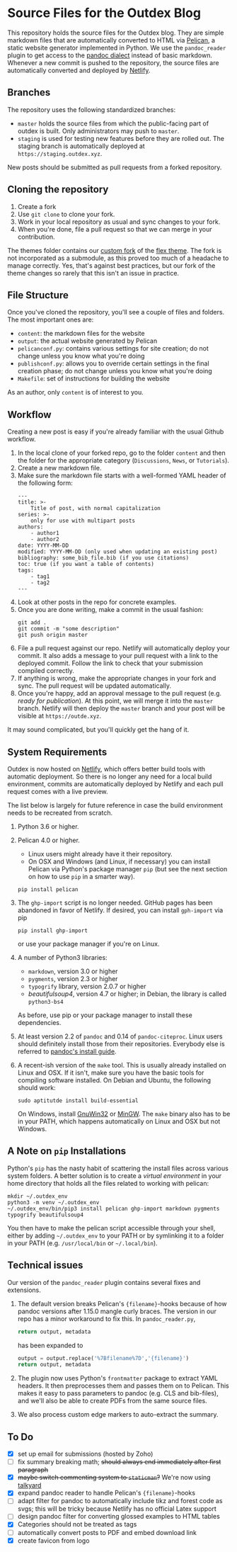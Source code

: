 Source Files for the Outdex Blog
================================

This repository holds the source files for the Outdex blog.
They are simple markdown files that are automatically converted to HTML via [Pelican](http://docs.getpelican.com/), a static website generator implemented in Python.
We use the `pandoc_reader` plugin to get access to the [pandoc dialect](https://pandoc.org/MANUAL.html#pandocs-markdown) instead of basic markdown.
Whenever a new commit is pushed to the repository, the source files are automatically converted and deployed by [Netlify](https://www.netlify.com).

Branches
--------

The repository uses the following standardized branches:

- `master` holds the source files from which the public-facing part of outdex is built.
  Only administrators may push to `master`.
- `staging` is used for testing new features before they are rolled out.
  The staging branch is automatically deployed at `https://staging.outdex.xyz`.

New posts should be submitted as pull requests from a forked repository.

Cloning the repository
----------------------

1. Create a fork
1. Use `git clone` to clone your fork.
1. Work in your local repository as usual and sync changes to your fork.
1. When you're done, file a pull request so that we can merge in your contribution.

The themes folder contains our [custom fork](https://github.com/outde-xyz/Flex) of the [flex theme](https://github.com/alexandrevicenzi/Flex).
The fork is not incorporated as a submodule, as this proved too much of a headache to manage correctly.
Yes, that's against best practices, but our fork of the theme changes so rarely that this isn't an issue in practice.

File Structure
--------------

Once you've cloned the repository, you'll see a couple of files and folders.
The most important ones are:

- `content`: the markdown files for the website
- `output`: the actual website generated by Pelican
- `pelicanconf.py`: contains various settings for site creation; do not change unless you know what you're doing
- `publishconf.py`: allows you to override certain settings in the final creation phase; do not change unless you know what you're doing
- `Makefile`: set of instructions for building the website

As an author, only `content` is of interest to you.

Workflow
--------

Creating a new post is easy if you're already familiar with the usual Github workflow.

1.  In the local clone of your forked repo, go to the folder `content` and then the folder for the appropriate category (`Discussions`, `News`, or `Tutorials`).
1.  Create a new markdown file.
1.  Make sure the markdown file starts with a well-formed YAML header of the following form:
    ```
    ---
    title: >-
        Title of post, with normal capitalization
    series: >-
        only for use with multipart posts
    authors:
        - author1
        - author2
    date: YYYY-MM-DD
    modified: YYYY-MM-DD (only used when updating an existing post)
    bibliography: some_bib_file.bib (if you use citations)
    toc: true (if you want a table of contents)
    tags:
        - tag1
        - tag2
    ---
    ```
1.  Look at other posts in the repo for concrete examples.
1.  Once you are done writing, make a commit in the usual fashion:
    ```
    git add .
    git commit -m "some description"
    git push origin master
    ```
1.  File a pull request against our repo.
    Netlify will automatically deploy your commit.
    It also adds a message to your pull request with a link to the deployed commit.
    Follow the link to check that your submission compiled correctly.
1.  If anything is wrong, make the appropriate changes in your fork and sync.
    The pull request will be updated automatically.
1.  Once you're happy, add an approval message to the pull request (e.g. *ready for publication*).
    At this point, we will merge it into the `master` branch.
    Netlify will then deploy the `master` branch and your post will be visible at `https://outde.xyz`.

It may sound complicated, but you'll quickly get the hang of it.

System Requirements
-------------------

Outdex is now hosted on [Netlify](https://www.netlify.com), which offers better build tools with automatic deployment.
So there is no longer any need for a local build environment, commits are automatically deployed by Netlify and each pull request comes with a live preview.

The list below is largely for future reference in case the build environment needs to be recreated from scratch.

1.  Python 3.6 or higher.

1.  Pelican 4.0 or higher.
    
    - Linux users might already have it their repository.
    - On OSX and Windows (and Linux, if necessary) you can install Pelican via Python's package manager `pip` (but see the next section on how to use `pip` in a smarter way).

    ~~~~~
    pip install pelican
    ~~~~~

1.  The `ghp-import` script is no longer needed. 
    GitHub pages has been abandoned in favor of Netlify.
    If desired, you can install `gph-import` via pip

    ~~~~~
    pip install ghp-import
    ~~~~~

    or use your package manager if you're on Linux.

1.  A number of Python3 libraries:
    - `markdown`, version 3.0 or higher
    - `pygments`, version 2.3 or higher
    - `typogrify` library, version 2.0.7 or higher
    - *beautifulsoup4*, version 4.7 or higher; in Debian, the library is called `python3-bs4`

    As before, use pip or your package manager to install these dependencies.

1.  At least version 2.2 of `pandoc` and 0.14 of `pandoc-citeproc`.
    Linux users should definitely install those from their repositories.
    Everybody else is referred to [pandoc's install guide](https://pandoc.org/installing.html).

1.  A recent-ish version of the `make` tool.
    This is usually already installed on Linux and OSX.
    If it isn't, make sure you have the basic tools for compiling software installed.
    On Debian and Ubuntu, the following should work:

    ~~~~
    sudo aptitutde install build-essential
    ~~~~

    On Windows, install [GnuWin32](http://gnuwin32.sourceforge.net/packages/make.htm) or [MinGW](http://www.mingw.org/).
    The `make` binary also has to be in your PATH, which happens automatically on Linux and OSX but not Windows.
    

A Note on `pip` Installations
------------------------------

Python's `pip` has the nasty habit of scattering the install files across various system folders.
A better solution is to create a *virtual environment* in your home directory that holds all the files related to working with pelican:

~~~~~
mkdir ~/.outdex_env
python3 -m venv ~/.outdex_env
~/.outdex_env/bin/pip3 install pelican ghp-import markdown pygments typogrify beautifulsoup4
~~~~~

You then have to make the pelican script accessible through your shell, either by adding `~/.outdex_env` to your PATH or by symlinking it to a folder in your PATH (e.g. `/usr/local/bin` or `~/.local/bin`).


Technical issues
----------------

Our version of the `pandoc_reader` plugin contains several fixes and extensions.

1.  The default version breaks Pelican's `{filename}`-hooks because of how pandoc versions after 1.15.0 mangle curly braces.
    The version in our repo has a minor workaround to fix this.
    In `pandoc_reader.py`, 

    ```python
    return output, metadata
    ```

    has been expanded to

    ```python
    output = output.replace('%7Bfilename%7D','{filename}')
    return output, metadata
    ```

1.  The plugin now uses Python's `frontmatter` package to extract YAML headers.
    It then preprocesses them and passes them on to Pelican.
    This makes it easy to pass parameters to pandoc (e.g. CLS and bib-files), and we'll also be able to create PDFs from the same source files.

1.  We also process custom edge markers to auto-extract the summary.

To Do
-----

- [x] set up email for submissions (hosted by Zoho)
- [ ] fix summary breaking math; ~~should always end immediately after first paragraph~~
- [x] ~~maybe switch commenting system to `staticman`?~~ We're now using [talkyard](https://www.talkyard.io/)
- [x] expand pandoc reader to handle Pelican's `{filename}`-hooks
- [ ] adapt filter for pandoc to automatically include tikz and forest code as svgs; this will be tricky because Netlify has no official Latex support
- [ ] design pandoc filter for converting glossed examples to HTML tables
- [x] Categories should not be treated as tags
- [ ] automatically convert posts to PDF and embed download link
- [x] create favicon from logo
